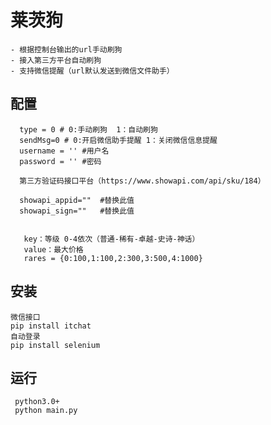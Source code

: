 # 莱茨狗
    - 根据控制台输出的url手动刷狗
    - 接入第三方平台自动刷狗
    - 支持微信提醒（url默认发送到微信文件助手）

## 配置

 ```
   type = 0 # 0:手动刷狗  1：自动刷狗
   sendMsg=0 # 0:开启微信助手提醒 1：关闭微信信息提醒
   username = '' #用户名
   password = '' #密码

   第三方验证码接口平台（https://www.showapi.com/api/sku/184）

   showapi_appid=""  #替换此值
   showapi_sign=""   #替换此值


    key：等级 0-4依次（普通-稀有-卓越-史诗-神话）
    value：最大价格
    rares = {0:100,1:100,2:300,3:500,4:1000}

 ```

## 安装
  ```
  微信接口
  pip install itchat
  自动登录
  pip install selenium

  ```

## 运行

```
 python3.0+
 python main.py

```









